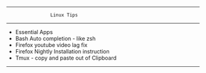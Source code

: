 ------------------------------------------------
                    Linux Tips                   
________________________________________________

* Essential Apps 
* Bash Auto completion - like zsh
* Firefox youtube video lag fix
* Firefox Nightly Installation instruction
* Tmux - copy and paste out of Clipboard

-------------------------------------------------
